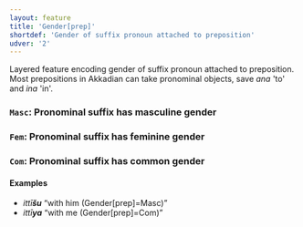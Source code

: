 ```yaml
---
layout: feature
title: 'Gender[prep]'
shortdef: 'Gender of suffix pronoun attached to preposition'
udver: '2'
---
```


Layered feature encoding gender of suffix pronoun attached to preposition. Most prepositions in Akkadian can take pronominal objects, save _ana_ 'to' and _ina_ 'in'. 

### <a name="Masc">`Masc`</a>: Pronominal suffix has masculine gender
### <a name="Fem">`Fem`</a>: Pronominal suffix has feminine gender
### <a name="Com">`Com`</a>: Pronominal suffix has common gender

#### Examples
* _ittī<b>šu</b>_ “with him (Gender[prep]=Masc)”
* _ittī<b>ya</b>_ “with me (Gender[prep]=Com)”
